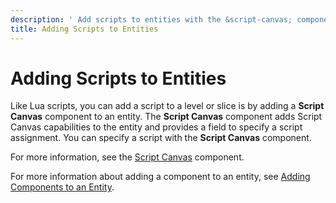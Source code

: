 ```yaml
---
description: ' Add scripts to entities with the &script-canvas; component in &ALYlong;. '
title: Adding Scripts to Entities
---
```

# Adding Scripts to Entities<a name="script-canvas-adding-scripts"></a>

Like Lua scripts, you can add a script to a level or slice is by adding a **Script Canvas** component to an entity\. The **Script Canvas** component adds Script Canvas capabilities to the entity and provides a field to specify a script assignment\. You can specify a script with the **Script Canvas** component\.

For more information, see the [Script Canvas](component-script-canvas.md) component\.

For more information about adding a component to an entity, see [Adding Components to an Entity](component-working-adding.md)\.